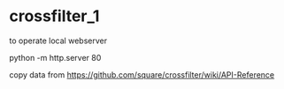 # crossfilter_1

to operate local webserver

python -m http.server 80

copy data from
https://github.com/square/crossfilter/wiki/API-Reference
